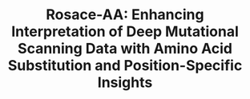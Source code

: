 ---
title: "Rosace-AA: Enhancing Interpretation of Deep Mutational Scanning Data with Amino Acid Substitution and Position-Specific Insights"
authors: Rao J, Wang M, Howard MK, **Macdonald CB**, Greenwald NF, Coyote-Maestas W, Pimentel H
#journal:
pub_date: "2025-01-09"
image: "/assets/img/pub/2025_rao.jpg"
#pmid:
#pmcid:
biorxiv_version: "10.1101/2025.01.09.632281"
#pdf: "
---